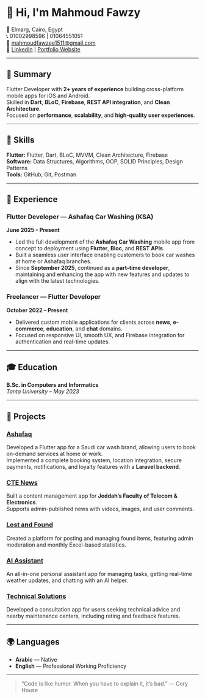 # 👋 Hi, I'm Mahmoud Fawzy  

📍 Elmarg, Cairo, Egypt  
📞 01002998596 | 01064551051  
📧 [mahmoudfawzee1511@gmail.com](mailto:mahmoudfawzee1511@gmail.com)  
🔗 [LinkedIn](https://www.linkedin.com/in/mahmoud-fawzee-08b196225/) | [Portfolio Website](https://mahmoudfawzee.github.io/portfolio/)

---

## 🚀 Summary  
Flutter Developer with **2+ years of experience** building cross-platform mobile apps for iOS and Android.  
Skilled in **Dart**, **BLoC**, **Firebase**, **REST API integration**, and **Clean Architecture**.  
Focused on **performance**, **scalability**, and **high-quality user experiences**.

---

## 🧠 Skills  

**Flutter:** Flutter, Dart, BLoC, MVVM, Clean Architecture, Firebase  
**Software:** Data Structures, Algorithms, OOP, SOLID Principles, Design Patterns  
**Tools:** GitHub, Git, Postman  

---

## 💼 Experience  

### **Flutter Developer — Ashafaq Car Washing (KSA)**  
**June 2025 – Present**  
- Led the full development of the **Ashafaq Car Washing** mobile app from concept to deployment using **Flutter**, **Bloc**, and **REST APIs**.  
- Built a seamless user interface enabling customers to book car washes at home or Ashafaq branches.  
- Since **September 2025**, continued as a **part-time developer**, maintaining and enhancing the app with new features and updates to align with the latest technologies.  

### **Freelancer — Flutter Developer**  
**October 2022 – Present**  
- Delivered custom mobile applications for clients across **news**, **e-commerce**, **education**, and **chat** domains.  
- Focused on responsive UI, smooth UX, and Firebase integration for authentication and real-time updates.  

---

## 🎓 Education  

**B.Sc. in Computers and Informatics**  
*Tanta University – May 2023*

---

## 📱 Projects  

### [Ashafaq](https://mahmoudfawzee.github.io/portfolio/project_details.html?projectId=1)
Developed a Flutter app for a Saudi car wash brand, allowing users to book on-demand services at home or work.  
Implemented a complete booking system, location integration, secure payments, notifications, and loyalty features with a **Laravel backend**.

### [CTE News](https://mahmoudfawzee.github.io/portfolio/project_details.html?projectId=2)
Built a content management app for **Jeddah’s Faculty of Telecom & Electronics**.  
Supports admin-published news with videos, images, and user comments.

### [Lost and Found](https://mahmoudfawzee.github.io/portfolio/project_details.html?projectId=4)
Created a platform for posting and managing found items, featuring admin moderation and monthly Excel-based statistics.

### [AI Assistant](https://mahmoudfawzee.github.io/portfolio/project_details.html?projectId=8)
An all-in-one personal assistant app for managing tasks, getting real-time weather updates, and chatting with an AI helper.

### [Technical Solutions](https://mahmoudfawzee.github.io/portfolio/project_details.html?projectId=6)
Developed a consultation app for users seeking technical advice and nearby maintenance centers, including rating and feedback features.

---

## 🌍 Languages  
- **Arabic** — Native  
- **English** — Professional Working Proficiency  

---

> “Code is like humor. When you have to explain it, it’s bad.” — Cory House  
